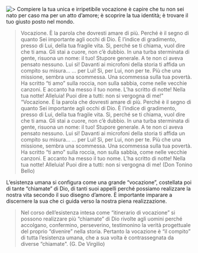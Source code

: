 ![>](http://vocazione.altervista.org/hosted-images/v2.jpg)
Compiere la tua unica e irripetibile vocazione è capire che tu non sei nato per caso ma per un atto d’amore; è scoprire la tua identità; è trovare il tuo giusto posto nel mondo.

<blockquote>
Vocazione. È la parola che dovresti amare di più. Perché è il segno di quanto Sei importante agli occhi di Dio. È l’indice di gradimento, presso di Lui, della tua fragile vita. Sì, perché se ti chiama, vuol dire che ti ama. Gli stai a cuore, non c’è dubbio. In una turba sterminata di gente, risuona un nome: il tuo! Stupore generale. A te non ci aveva pensato nessuno. Lui sì! Davanti ai microfoni della storia ti affida un compito su misura… … per Lui! Sì, per Lui, non per te. Più che una missione, sembra una scommessa. Una scommessa sulla tua povertà. Ha scritto “ti amo” sulla roccia, non sulla sabbia, come nelle vecchie canzoni. E accanto ha messo il tuo nome. L’ha scritto di notte! Nella tua notte! Alleluia! Puoi dire a tutti: non si vergogna di me!" “Vocazione. È la parola che dovresti amare di più. Perché è il segno di quanto Sei importante agli occhi di Dio. È l’indice di gradimento, presso di Lui, della tua fragile vita. Sì, perché se ti chiama, vuol dire che ti ama. Gli stai a cuore, non c’è dubbio. In una turba sterminata di gente, risuona un nome: il tuo! Stupore generale. A te non ci aveva pensato nessuno. Lui sì! Davanti ai microfoni della storia ti affida un compito su misura… … per Lui! Sì, per Lui, non per te. Più che una missione, sembra una scommessa. Una scommessa sulla tua povertà. Ha scritto “ti amo” sulla roccia, non sulla sabbia, come nelle vecchie canzoni. E accanto ha messo il tuo nome. L’ha scritto di notte! Nella tua notte! Alleluia! Puoi dire a tutti: non si vergogna di me!
<span>(Don Tonino Bello)</span>
</blockquote>

L’esistenza umana si configura come una grande “vocazione”, costellata poi di tante “chiamate” di Dio, di tanti suoi appelli perché possiamo realizzare la nostra vita secondo il suo disegno d’amore. È importante imparare a discernere la sua che ci guida verso la nostra piena realizzazione.

<blockquote>
Nel corso dell’esistenza intesa come “itinerario di vocazione” si possono realizzare più “chiamate” di Dio rivolte agli uomini perché accolgano, confermino, perseverino, testimonino la verità progettuale del proprio “divenire” nella storia. Pertanto la vocazione è “il compito” di tutta l’esistenza umana, che a sua volta è contrassegnata da diverse “chiamate". 
<span>(G. De Virgilio)</span>
</blockquote>